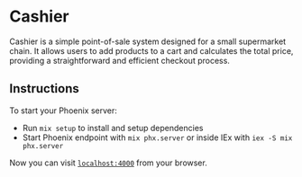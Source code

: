 # Cashier

Cashier is a simple point-of-sale system designed for a small supermarket chain. It allows users to add products to a cart and calculates the total price, providing a straightforward and efficient checkout process.

## Instructions

To start your Phoenix server:

- Run `mix setup` to install and setup dependencies
- Start Phoenix endpoint with `mix phx.server` or inside IEx with `iex -S mix phx.server`

Now you can visit [`localhost:4000`](http://localhost:4000) from your browser.
